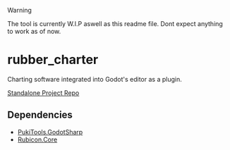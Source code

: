 > [!WARNING]
> The tool is currently W.I.P aswell as this readme file.
> Dont expect anything to work as of now.

# rubber_charter

Charting software integrated into Godot's editor as a plugin.

[Standalone Project Repo](https://github.com/RubiconTeam/Rubber)

## Dependencies
- [PukiTools.GodotSharp](https://github.com/Binpuki/PukiTools.GodotSharp)
- [Rubicon.Core](https://github.com/RubiconTeam/Rubicon.Core)
